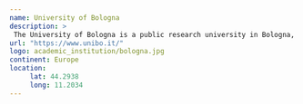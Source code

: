 ```yaml
---
name: University of Bologna
description: >
 The University of Bologna is a public research university in Bologna, Italy. Founded in 1088 by an organised guild of students (studiorum), it is the oldest university in continuous operation in the world, and the first degree-awarding institution of higher learning.
url: "https://www.unibo.it/"
logo: academic_institution/bologna.jpg
continent: Europe
location:
     lat: 44.2938
     long: 11.2034
---
```


